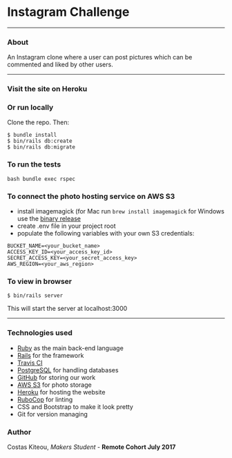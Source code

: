 # Instagram Challenge
---

### About
An Instagram clone where a user can post pictures which can be commented and liked by other users.

---
### Visit the site on Heroku


### Or run locally

Clone the repo. Then:

```
$ bundle install
$ bin/rails db:create
$ bin/rails db:migrate
```

### To run the tests

```
bash bundle exec rspec
```

### To connect the photo hosting service on AWS S3
* install imagemagick (for Mac run `brew install imagemagick` for Windows use the [binary release](http://www.imagemagick.org/script/binary-releases.php#windows)
* create .env file in your project root
* populate the following variables with your own S3 credentials:

```
BUCKET_NAME=<your_bucket_name>
ACCESS_KEY_ID=<your_access_key_id>
SECRET_ACCESS_KEY=<your_secret_access_key>
AWS_REGION=<your_aws_region>
```

### To view in browser
```
$ bin/rails server
```
This will start the server at localhost:3000

---
### Technologies used
* [Ruby](https://www.ruby-lang.org/en/) as the main back-end language
* [Rails](http://rubyonrails.org/) for the framework
* [Travis CI](https://travis-ci.org/)
* [PostgreSQL](https://www.postgresql.org/) for handling databases
* [GitHub](https://github.com/makersacademy/acebook-remote-july-2017) for storing our work
* [AWS S3](https://aws.amazon.com/) for photo storage
* [Heroku](https://acebook-remote-july.herokuapp.com/
) for hosting the website
* [RuboCop](https://github.com/bbatsov/rubocop) for linting
* CSS and Bootstrap to make it look pretty
* Git for version managing

### Author
Costas Kiteou, _Makers Student_  - **Remote Cohort July 2017**
